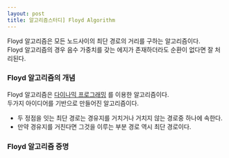 ```yaml
---
layout: post
title: 알고리즘스터디] Floyd Algorithm
---
```


Floyd 알고리즘은 모든 노드사이의 최단 경로의 거리를 구하는 알고리즘이다.<br>
Floyd 알고리즘의 경우 음수 가중치를 갖는 에지가 존재하더라도 순환이 없다면 잘 처리된다.<br>

### Floyd 알고리즘의 개념
Floyd 알고리즘은 <a href="https://ko.wikipedia.org/wiki/%EB%8F%99%EC%A0%81_%EA%B3%84%ED%9A%8D%EB%B2%95">다이나믹 프로그래밍</a> 를 이용한 알고리즘이다.<br>
두가지 아이디어를 기반으로 만들어진 알고리즘이다.
- 두 정점을 잇는 최단 경로는 경유지를 거치거나 거치지 않는 경로중 하나에 속한다.
- 만약 경유지를 거친다면 그것을 이루는 부분 경로 역시 최단 경로이다.

### Floyd 알고리즘 증명

